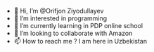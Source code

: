 - 👋 Hi, I’m @Orifjon Ziyodullayev
- 👀 I’m interested in programming
- 🌱 I’m currently learning in PDP online school
- 💞️ I’m looking to collaborate with Amazon
- 📫 How to reach me ? I am here in Uzbekistan

<!---
Orifjon Ziyodullayev/Orifjon Ziyodullayev is a ✨ special ✨ repository because its `README.md` (this file) appears on your GitHub profile.
You can click the Preview link to take a look at your changes.
--->
